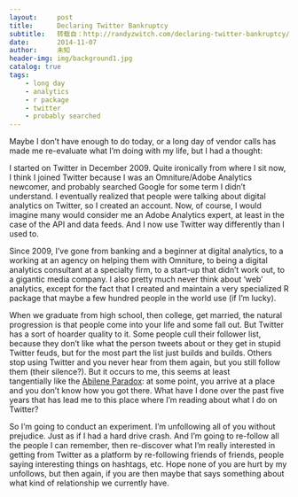 ```yaml
---
layout:     post
title:      Declaring Twitter Bankruptcy
subtitle:   转载自：http://randyzwitch.com/declaring-twitter-bankruptcy/
date:       2014-11-07
author:     未知
header-img: img/background1.jpg
catalog: true
tags:
    - long day
    - analytics
    - r package
    - twitter
    - probably searched
---
```


Maybe I don’t have enough to do today, or a long day of vendor calls has made me re-evaluate what I’m doing with my life, but I had a thought:

I started on Twitter in December 2009. Quite ironically from where I sit now, I think I joined Twitter because I was an Omniture/Adobe Analytics newcomer, and probably searched Google for some term I didn’t understand. I eventually realized that people were talking about digital analytics on Twitter, so I created an account. Now, of course, I would imagine many would consider me an Adobe Analytics expert, at least in the case of the API and data feeds. And I now use Twitter way differently than I used to.

Since 2009, I’ve gone from banking and a beginner at digital analytics, to a working at an agency on helping them with Omniture, to being a digital analytics consultant at a specialty firm, to a start-up that didn’t work out, to a gigantic media company. I also pretty much never think about ‘web’ analytics, except for the fact that I created and maintain a very specialized R package that maybe a few hundred people in the world use (if I’m lucky).

When we graduate from high school, then college, get married, the natural progression is that people come into your life and some fall out. But Twitter has a sort of hoarder quality to it. Some people cull their follower list, because they don’t like what the person tweets about or they get in stupid Twitter feuds, but for the most part the list just builds and builds. Others stop using Twitter and you never hear from them again, but you still follow them (their silence?). But it occurs to me, this seems at least tangentially like the [Abilene Paradox](http://en.wikipedia.org/wiki/Abilene_paradox): at some point, you arrive at a place and you don’t know how you got there. What have I done over the past five years that has lead me to this place where I’m reading about what I do on Twitter?

So I’m going to conduct an experiment. I’m unfollowing all of you without prejudice. Just as if I had a hard drive crash. And I’m going to re-follow all the people I can remember, then re-discover what I’m really interested in getting from Twitter as a platform by re-following friends of friends, people saying interesting things on hashtags, etc. Hope none of you are hurt by my unfollows, but then again, if you are then maybe that says something about what kind of relationship we currently have.
